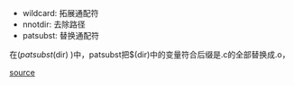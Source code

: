 * wildcard: 拓展通配符
* nnotdir: 去除路径
* patsubst: 替换通配符

在$(patsubst %.c,%.o,$(dir) )中，patsubst把$(dir)中的变量符合后缀是.c的全部替换成.o，



[source](https://blog.csdn.net/srw11/article/details/7516712)

